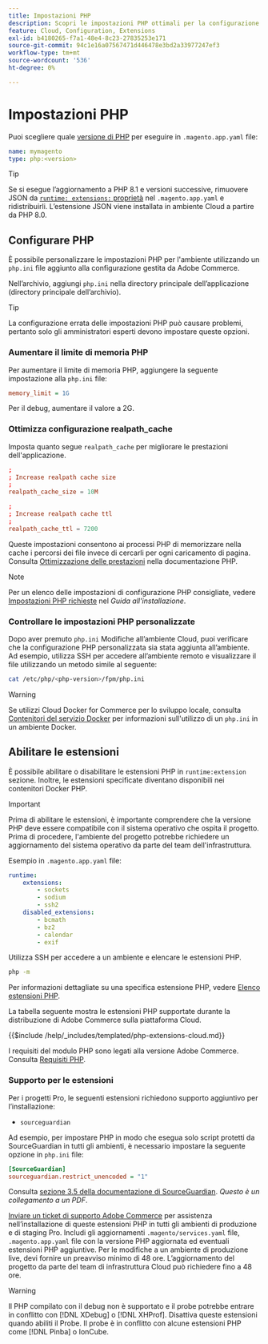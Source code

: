 ```yaml
---
title: Impostazioni PHP
description: Scopri le impostazioni PHP ottimali per la configurazione delle applicazioni Commerce nell’infrastruttura cloud.
feature: Cloud, Configuration, Extensions
exl-id: b4180265-f7a1-48e4-8c23-27835253e171
source-git-commit: 94c1e16a07567471d446478e3bd2a33977247ef3
workflow-type: tm+mt
source-wordcount: '536'
ht-degree: 0%

---
```


# Impostazioni PHP

Puoi scegliere quale [versione di PHP](https://experienceleague.adobe.com/docs/commerce-operations/installation-guide/system-requirements.html) per eseguire in `.magento.app.yaml` file:

```yaml
name: mymagento
type: php:<version>
```

>[!TIP]
>
>Se si esegue l’aggiornamento a PHP 8.1 e versioni successive, rimuovere JSON da [`runtime: extensions:` proprietà](properties.md#runtime) nel `.magento.app.yaml` e ridistribuirli. L’estensione JSON viene installata in ambiente Cloud a partire da PHP 8.0.

## Configurare PHP

È possibile personalizzare le impostazioni PHP per l&#39;ambiente utilizzando un `php.ini` file aggiunto alla configurazione gestita da Adobe Commerce.

Nell’archivio, aggiungi `php.ini` nella directory principale dell’applicazione (directory principale dell’archivio).

>[!TIP]
>
>La configurazione errata delle impostazioni PHP può causare problemi, pertanto solo gli amministratori esperti devono impostare queste opzioni.

### Aumentare il limite di memoria PHP

Per aumentare il limite di memoria PHP, aggiungere la seguente impostazione alla `php.ini` file:

```ini
memory_limit = 1G
```

Per il debug, aumentare il valore a 2G.

### Ottimizza configurazione realpath_cache

Imposta quanto segue `realpath_cache` per migliorare le prestazioni dell&#39;applicazione.

```conf
;
; Increase realpath cache size
;
realpath_cache_size = 10M

;
; Increase realpath cache ttl
;
realpath_cache_ttl = 7200
```

Queste impostazioni consentono ai processi PHP di memorizzare nella cache i percorsi dei file invece di cercarli per ogni caricamento di pagina. Consulta [Ottimizzazione delle prestazioni](https://www.php.net/manual/en/ini.core.php) nella documentazione PHP.

>[!NOTE]
>
>Per un elenco delle impostazioni di configurazione PHP consigliate, vedere [Impostazioni PHP richieste](https://experienceleague.adobe.com/docs/commerce-operations/installation-guide/prerequisites/php-settings.html) nel _Guida all’installazione_.

### Controllare le impostazioni PHP personalizzate

Dopo aver premuto `php.ini` Modifiche all’ambiente Cloud, puoi verificare che la configurazione PHP personalizzata sia stata aggiunta all’ambiente. Ad esempio, utilizza SSH per accedere all’ambiente remoto e visualizzare il file utilizzando un metodo simile al seguente:

```bash
cat /etc/php/<php-version>/fpm/php.ini
```

>[!WARNING]
>
>Se utilizzi Cloud Docker for Commerce per lo sviluppo locale, consulta [Contenitori del servizio Docker](https://developer.adobe.com/commerce/cloud-tools/docker/containers/service/#fpm-container) per informazioni sull&#39;utilizzo di un `php.ini` in un ambiente Docker.

## Abilitare le estensioni

È possibile abilitare o disabilitare le estensioni PHP in `runtime:extension` sezione. Inoltre, le estensioni specificate diventano disponibili nei contenitori Docker PHP.

>[!IMPORTANT]
>
>Prima di abilitare le estensioni, è importante comprendere che la versione PHP deve essere compatibile con il sistema operativo che ospita il progetto. Prima di procedere, l&#39;ambiente del progetto potrebbe richiedere un aggiornamento del sistema operativo da parte del team dell&#39;infrastruttura.

Esempio in `.magento.app.yaml` file:

```yaml
runtime:
    extensions:
        - sockets
        - sodium
        - ssh2
    disabled_extensions:
        - bcmath
        - bz2
        - calendar
        - exif
```

Utilizza SSH per accedere a un ambiente e elencare le estensioni PHP.

```bash
php -m
```

Per informazioni dettagliate su una specifica estensione PHP, vedere [Elenco estensioni PHP](https://www.php.net/manual/en/extensions.alphabetical.php).

La tabella seguente mostra le estensioni PHP supportate durante la distribuzione di Adobe Commerce sulla piattaforma Cloud.

{{$include /help/_includes/templated/php-extensions-cloud.md}}

I requisiti del modulo PHP sono legati alla versione Adobe Commerce. Consulta [Requisiti PHP](https://experienceleague.adobe.com/docs/commerce-operations/installation-guide/prerequisites/php-settings.html).

### Supporto per le estensioni

Per i progetti Pro, le seguenti estensioni richiedono supporto aggiuntivo per l’installazione:

- `sourceguardian`

Ad esempio, per impostare PHP in modo che esegua solo script protetti da SourceGuardian in tutti gli ambienti, è necessario impostare la seguente opzione in `php.ini` file:

```ini
[SourceGuardian]
sourceguardian.restrict_unencoded = "1"
```

Consulta [sezione 3.5 della documentazione di SourceGuardian](https://sourceguardian.com/demofiles/files/SourceGuardian%20for%20Linux%20User%20Manual.pdf). _Questo è un collegamento a un PDF_.

[Inviare un ticket di supporto Adobe Commerce](https://experienceleague.adobe.com/docs/commerce-knowledge-base/kb/help-center-guide/magento-help-center-user-guide.html#submit-ticket) per assistenza nell’installazione di queste estensioni PHP in tutti gli ambienti di produzione e di staging Pro. Includi gli aggiornamenti `.magento/services.yaml` file, `.magento.app.yaml` file con la versione PHP aggiornata ed eventuali estensioni PHP aggiuntive. Per le modifiche a un ambiente di produzione live, devi fornire un preavviso minimo di 48 ore. L’aggiornamento del progetto da parte del team di infrastruttura Cloud può richiedere fino a 48 ore.

>[!WARNING]
>
>Il PHP compilato con il debug non è supportato e il probe potrebbe entrare in conflitto con [!DNL XDebug] o [!DNL XHProf]. Disattiva queste estensioni quando abiliti il Probe. Il probe è in conflitto con alcune estensioni PHP come [!DNL Pinba] o IonCube.
